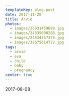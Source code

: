 ```yaml
---
templateKey: blog-post
date: 2017-11-28
title: Arvid
photos:
  - images/26931459689.jpg
  - images/24835000288.jpg
  - images/24834757378.jpg
  - images/38675614722.jpg
tags:
  - arvid
  - eva
  - child
  - baby
  - pregnancy
center: true
---
```


2017-08-08
